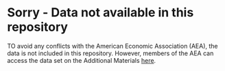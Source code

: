 # Sorry - Data not available in this repository
TO avoid any conflicts with the American Economic Association (AEA), the data is not included in this repository. However, members of the AEA can access the data set on the Additional Materials [here](https://www.aeaweb.org/articles?id=10.1257/app.20180426).